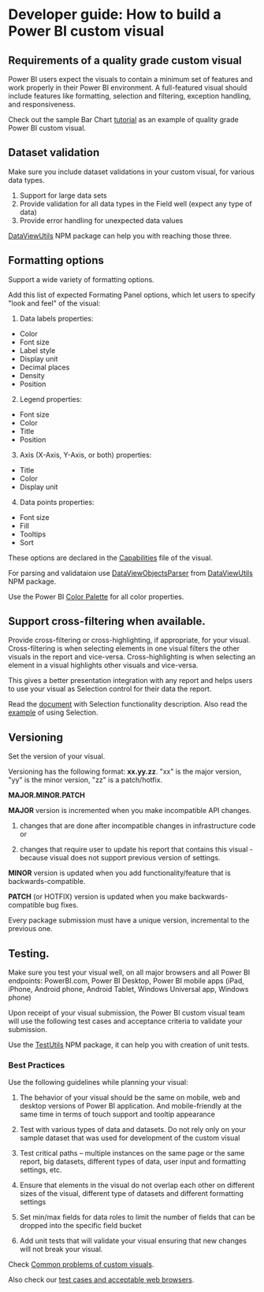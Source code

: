 # Developer guide: How to build a Power BI custom visual

## Requirements of a quality grade custom visual

Power BI users expect the visuals to contain a minimum set of features and work properly in their Power BI environment. A full-featured visual should include features like formatting, selection and filtering, exception handling, and responsiveness.

Check out the sample Bar Chart [tutorial](https://github.com/Microsoft/PowerBI-visuals#building-bar-chart) as an example of quality grade Power BI custom visual.

## Dataset validation

Make sure you include dataset validations in your custom visual, for various data types.

1. Support for large data sets
2. Provide validation for all data types in the Field well (expect any type of data)
3. Provide error handling for unexpected data values

[DataViewUtils](https://www.npmjs.com/package/powerbi-visuals-utils-dataviewutils) NPM package can help you with reaching those three.

## Formatting options

Support a wide variety of formatting options.

Add this list of expected Formating Panel options, which let users to specify "look and feel" of the visual:

1. Data labels properties:
  - Color
  - Font size
  - Label style
  - Display unit
  - Decimal places
  - Density
  - Position

2. Legend properties:
  - Font size
  - Color
  - Title
  - Position
  
3. Axis (X-Axis, Y-Axis, or both) properties:
  - Title
  - Color
  - Display unit

4. Data points properties:
  - Font size
  - Fill
  - Tooltips
  - Sort

These options are declared in the [Capabilities](https://github.com/Microsoft/PowerBI-visuals/blob/master/Capabilities/Capabilities.md) file of the visual.

For parsing and validataion use [DataViewObjectsParser](https://github.com/Microsoft/powerbi-visuals-utils-dataviewutils/blob/master/docs/api/data-view-objects-parser.md) from [DataViewUtils](https://www.npmjs.com/package/powerbi-visuals-utils-dataviewutils) NPM package.

Use the Power BI [Color Palette](https://github.com/Microsoft/PowerBI-visuals/blob/master/Tutorial/ColorPalette.md) for all color properties.

## Support cross-filtering when available.

Provide cross-filtering or cross-highlighting, if appropriate, for your visual. Cross-filtering is when selecting elements in one visual filters the other visuals in the report and vice-versa. Cross-highlighting is when selecting an element in a visual highlights other visuals and vice-versa.

This gives a better presentation integration with any report and helps users to use your visual as Selection control for their data the report.

Read the [document](https://github.com/Microsoft/PowerBI-visuals/blob/master/Visual/Selection.md) with Selection functionality description. Also read the [example](https://github.com/Microsoft/PowerBI-visuals/blob/master/Tutorial/Selection.md) of using Selection.

## Versioning

Set the version of your visual. 

Versioning has the following format: **xx.yy.zz**. "xx" is the major version, "yy" is the minor version, "zz" is a patch/hotfix.

**MAJOR.MINOR.PATCH**

**MAJOR** version is incremented when you make incompatible API changes.

1. changes that are done after incompatible changes in infrastructure code or

2. changes that require user to update his report that contains this visual - because visual does not support previous version of settings.

**MINOR** version is updated when you add functionality/feature that is backwards-compatible.

**PATCH** (or HOTFIX) version is updated when you make backwards-compatible bug fixes. 

Every package submission must have a unique version, incremental to the previous one.

## Testing.

Make sure you test your visual well, on all major browsers and all Power BI endpoints: PowerBI.com, Power BI Desktop, Power BI mobile apps (iPad, iPhone, Android phone, Android Tablet, Windows Universal app, Windows phone)

Upon receipt of your visual submission, the Power BI custom visual team will use the following test cases and acceptance criteria to validate your submission.

Use the [TestUtils](https://www.npmjs.com/package/powerbi-visuals-utils-testutils) NPM package, it can help you with creation of unit tests.

### Best Practices

Use the following guidelines while planning your visual:

1. The behavior of your visual should be the same on mobile, web and desktop versions of Power BI application. And mobile-friendly at the same time in terms of touch support and tooltip appearance 

2. Test with various types of data and datasets. Do not rely only on your sample dataset that was used for development of the custom visual

3. Test critical paths – multiple instances on the same page or the same report, big datasets, different types of data, user input and formatting settings, etc.

4. Ensure that elements in the visual do not overlap each other on different sizes of the visual, different type of datasets and different formatting settings

5. Set min/max fields for data roles to limit the number of fields that can be dropped into the specific field bucket

6. Add unit tests that will validate your visual ensuring that new changes will not break your visual.

Check [Common problems of custom visuals](./SubmissionCommonProblems.md).

Also check our [test cases and acceptable web browsers](./SubmissionTesting.md).
